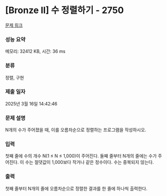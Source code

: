 # [Bronze II] 수 정렬하기 - 2750 

[문제 링크](https://www.acmicpc.net/problem/2750) 

### 성능 요약

메모리: 32412 KB, 시간: 36 ms

### 분류

정렬, 구현

### 제출 일자

2025년 3월 16일 14:42:46

### 문제 설명

<p>N개의 수가 주어졌을 때, 이를 오름차순으로 정렬하는 프로그램을 작성하시오.</p>

### 입력 

 <p>첫째 줄에 수의 개수 N(1 ≤ N ≤ 1,000)이 주어진다. 둘째 줄부터 N개의 줄에는 수가 주어진다. 이 수는 절댓값이 1,000보다 작거나 같은 정수이다. 수는 중복되지 않는다.</p>

### 출력 

 <p>첫째 줄부터 N개의 줄에 오름차순으로 정렬한 결과를 한 줄에 하나씩 출력한다.</p>

